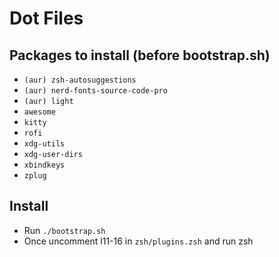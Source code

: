 # Dot Files

## Packages to install (before bootstrap.sh)

- `(aur) zsh-autosuggestions`
- `(aur) nerd-fonts-source-code-pro`
- `(aur) light`
- `awesome`
- `kitty`
- `rofi`
- `xdg-utils`
- `xdg-user-dirs`
- `xbindkeys`
- `zplug`

## Install

- Run `./bootstrap.sh`
- Once uncomment l11-16  in `zsh/plugins.zsh` and run zsh